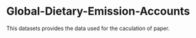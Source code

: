# Global-Dietary-Emission-Accounts
This datasets provides the data used for the caculation of paper.
